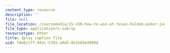 ```yaml
---
content_type: resource
description: ''
file: null
file_location: /coursemedia/15-s50-how-to-win-at-texas-holdem-poker-january-iap-2016/fde6c17f943c5392a9d50b1665e4099d_zlmokDj0DaU.vtt
file_type: application/x-subrip
resourcetype: Other
title: 3play caption file
uid: fde6c17f-943c-5392-a9d5-0b1665e4099d
---
```

